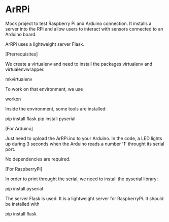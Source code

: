 ArRPi
=====

Mock project to test Raspberry Pi and Arduino connection. It installs a server into the RPi and allow users to interact with sensors connected to an Arduino board.

ArRPi uses a lightweight server Flask.

[Prerrequisites]

We create a virtualenv and need to install the packages virtualenv and virtualenvwrapper.

mkvirtualenv <environment>

To work on that environment, we use

workon <environment>

Inside the environment, some tools are installed:

pip install flask
pip install pyserial

[For Arduino]

Just need to upload the ArRPi.ino to your Arduino. In the code, a LED lights up during 3 seconds when the Arduino reads a number '1' throught its serial port.

No dependencies are required.

[For RaspberryPi]

In order to print throught the serial, we need to install the pyserial library:

pip install pyserial

The server Flask is used. It is a lightweight server for RaspberryPi. It should be installed with

pip install flask 
